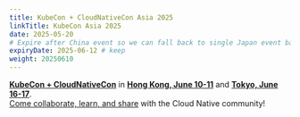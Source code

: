 ```yaml
---
title: KubeCon + CloudNativeCon Asia 2025
linkTitle: KubeCon Asia 2025
date: 2025-05-20
# Expire after China event so we can fall back to single Japan event banner
expiryDate: 2025-06-12 # keep
weight: 20250610
---
```


<i class="fas fa-bullhorn"></i> [**KubeCon + CloudNativeCon**][kubecon] in
**<span class="text-nowrap">[Hong Kong, June 10-11][LF-China]</span>** and
[**Tokyo, June 16-17**][LF-Japan].
<span class="d-none d-md-inline"><br></span>[Come collaborate, learn, and
share][blog]<span class="d-none d-sm-inline"> with the Cloud Native
community</span>!

[blog]: /blog/2025/kubecon-china/
[kubecon]: https://www.cncf.io/kubecon-cloudnativecon-events
[LF-China]:
  https://events.linuxfoundation.org/kubecon-cloudnativecon-china/reg/register/?utm_source=opentelemetry&utm_medium=all&utm_campaign=KubeCon-China-2025&utm_content=slim-banner
[LF-Japan]:
  https://events.linuxfoundation.org/kubecon-cloudnativecon-japan/register/?utm_source=opentelemetry&utm_medium=all&utm_campaign=KubeCon-Japan-2025&utm_content=slim-banner
